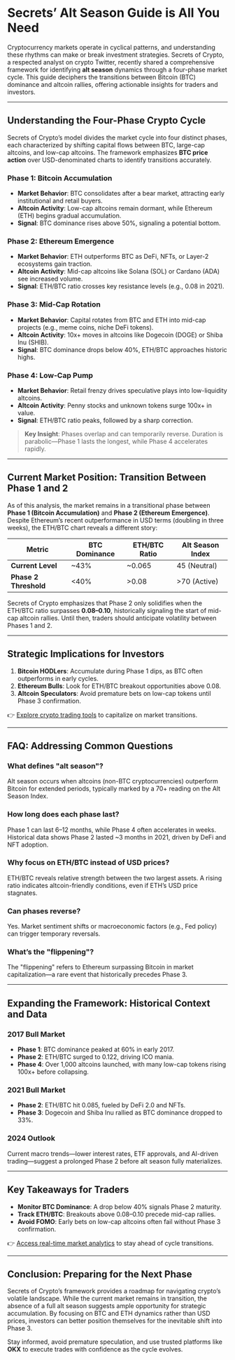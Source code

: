 # Secrets’ Alt Season Guide is All You Need  

Cryptocurrency markets operate in cyclical patterns, and understanding these rhythms can make or break investment strategies. Secrets of Crypto, a respected analyst on crypto Twitter, recently shared a comprehensive framework for identifying **alt season** dynamics through a four-phase market cycle. This guide deciphers the transitions between Bitcoin (BTC) dominance and altcoin rallies, offering actionable insights for traders and investors.  

---

## Understanding the Four-Phase Crypto Cycle  

Secrets of Crypto’s model divides the market cycle into four distinct phases, each characterized by shifting capital flows between BTC, large-cap altcoins, and low-cap altcoins. The framework emphasizes **BTC price action** over USD-denominated charts to identify transitions accurately.  

### Phase 1: Bitcoin Accumulation  
- **Market Behavior**: BTC consolidates after a bear market, attracting early institutional and retail buyers.  
- **Altcoin Activity**: Low-cap altcoins remain dormant, while Ethereum (ETH) begins gradual accumulation.  
- **Signal**: BTC dominance rises above 50%, signaling a potential bottom.  

### Phase 2: Ethereum Emergence  
- **Market Behavior**: ETH outperforms BTC as DeFi, NFTs, or Layer-2 ecosystems gain traction.  
- **Altcoin Activity**: Mid-cap altcoins like Solana (SOL) or Cardano (ADA) see increased volume.  
- **Signal**: ETH/BTC ratio crosses key resistance levels (e.g., 0.08 in 2021).  

### Phase 3: Mid-Cap Rotation  
- **Market Behavior**: Capital rotates from BTC and ETH into mid-cap projects (e.g., meme coins, niche DeFi tokens).  
- **Altcoin Activity**: 10x+ moves in altcoins like Dogecoin (DOGE) or Shiba Inu (SHIB).  
- **Signal**: BTC dominance drops below 40%, ETH/BTC approaches historic highs.  

### Phase 4: Low-Cap Pump  
- **Market Behavior**: Retail frenzy drives speculative plays into low-liquidity altcoins.  
- **Altcoin Activity**: Penny stocks and unknown tokens surge 100x+ in value.  
- **Signal**: ETH/BTC ratio peaks, followed by a sharp correction.  

> **Key Insight**: Phases overlap and can temporarily reverse. Duration is parabolic—Phase 1 lasts the longest, while Phase 4 accelerates rapidly.  

---

## Current Market Position: Transition Between Phase 1 and 2  

As of this analysis, the market remains in a transitional phase between **Phase 1 (Bitcoin Accumulation)** and **Phase 2 (Ethereum Emergence)**. Despite Ethereum’s recent outperformance in USD terms (doubling in three weeks), the ETH/BTC chart reveals a different story:  

| Metric              | BTC Dominance | ETH/BTC Ratio | Alt Season Index |  
|---------------------|---------------|---------------|------------------|  
| **Current Level**   | ~43%          | ~0.065        | 45 (Neutral)     |  
| **Phase 2 Threshold**| <40%          | >0.08         | >70 (Active)     |  

Secrets of Crypto emphasizes that Phase 2 only solidifies when the ETH/BTC ratio surpasses **0.08–0.10**, historically signaling the start of mid-cap altcoin rallies. Until then, traders should anticipate volatility between Phases 1 and 2.  

---

## Strategic Implications for Investors  

1. **Bitcoin HODLers**: Accumulate during Phase 1 dips, as BTC often outperforms in early cycles.  
2. **Ethereum Bulls**: Look for ETH/BTC breakout opportunities above 0.08.  
3. **Altcoin Speculators**: Avoid premature bets on low-cap tokens until Phase 3 confirmation.  

👉 [Explore crypto trading tools](https://bit.ly/okx-bonus) to capitalize on market transitions.  

---

## FAQ: Addressing Common Questions  

### What defines "alt season"?  
Alt season occurs when altcoins (non-BTC cryptocurrencies) outperform Bitcoin for extended periods, typically marked by a 70+ reading on the Alt Season Index.  

### How long does each phase last?  
Phase 1 can last 6–12 months, while Phase 4 often accelerates in weeks. Historical data shows Phase 2 lasted ~3 months in 2021, driven by DeFi and NFT adoption.  

### Why focus on ETH/BTC instead of USD prices?  
ETH/BTC reveals relative strength between the two largest assets. A rising ratio indicates altcoin-friendly conditions, even if ETH’s USD price stagnates.  

### Can phases reverse?  
Yes. Market sentiment shifts or macroeconomic factors (e.g., Fed policy) can trigger temporary reversals.  

### What’s the "flippening"?  
The "flippening" refers to Ethereum surpassing Bitcoin in market capitalization—a rare event that historically precedes Phase 3.  

---

## Expanding the Framework: Historical Context and Data  

### 2017 Bull Market  
- **Phase 1**: BTC dominance peaked at 60% in early 2017.  
- **Phase 2**: ETH/BTC surged to 0.122, driving ICO mania.  
- **Phase 4**: Over 1,000 altcoins launched, with many low-cap tokens rising 100x+ before collapsing.  

### 2021 Bull Market  
- **Phase 2**: ETH/BTC hit 0.085, fueled by DeFi 2.0 and NFTs.  
- **Phase 3**: Dogecoin and Shiba Inu rallied as BTC dominance dropped to 33%.  

### 2024 Outlook  
Current macro trends—lower interest rates, ETF approvals, and AI-driven trading—suggest a prolonged Phase 2 before alt season fully materializes.  

---

## Key Takeaways for Traders  

- **Monitor BTC Dominance**: A drop below 40% signals Phase 2 maturity.  
- **Track ETH/BTC**: Breakouts above 0.08–0.10 precede mid-cap rallies.  
- **Avoid FOMO**: Early bets on low-cap altcoins often fail without Phase 3 confirmation.  

👉 [Access real-time market analytics](https://bit.ly/okx-bonus) to stay ahead of cycle transitions.  

---

## Conclusion: Preparing for the Next Phase  

Secrets of Crypto’s framework provides a roadmap for navigating crypto’s volatile landscape. While the current market remains in transition, the absence of a full alt season suggests ample opportunity for strategic accumulation. By focusing on BTC and ETH dynamics rather than USD prices, investors can better position themselves for the inevitable shift into Phase 3.  

Stay informed, avoid premature speculation, and use trusted platforms like **OKX** to execute trades with confidence as the cycle evolves.